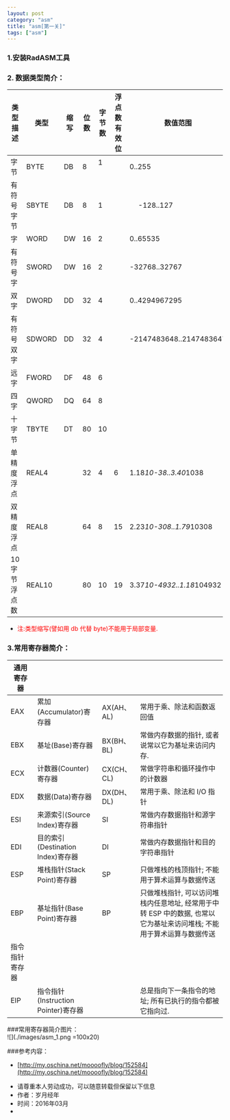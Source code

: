 ```yaml
---
layout: post
category: "asm"
title: "asm[第一关]"
tags: ["asm"]
---
```


### 1.安装RadASM工具

### 2. 数据类型简介：
类型描述     | 类型  | 缩写  | 位数	 | 字节数 | 浮点数有效位 | 数值范围
----------------   |-------|-------|-------| ------|------------|--------
字节	   |BYTE  |	DB	   | 8	     |1	　|             | 0..255
有符号字节	|SBYTE	| DB	|8	|1	| |　	-128..127
字	|WORD|	DW	|16|	2	|　|	0..65535
有符号字|	SWORD|	DW|	16|	2|	　|	-32768..32767
双字	|DWORD|	DD	|32|	4|	　	|0..4294967295
有符号双字	|SDWORD|	DD|	32|	4|	　	|-2147483648..2147483647
远字	|FWORD|	DF|	48	|6	|	　
四字	|QWORD	|DQ|	64|	8|		　
十字节|	TBYTE|	DT|	80|	10	|	　
单精度浮点|	REAL4|		|32	|4|	6|	1.18*10-38..3.40*1038
双精度浮点|	REAL8|		|64	|8|	15	|2.23*10-308..1.79*10308
10字节浮点数|	REAL10	|	|80	|10	|19	|3.37*10-4932..1.18*104932

* <font color='red'> 注:类型缩写(譬如用 db 代替 byte)不能用于局部变量.</font>


### 3.常用寄存器简介：

|通用寄存器||||
----------|----------|--------|----------
EAX	|累加(Accumulator)寄存器|	AX(AH、AL)	| 常用于乘、除法和函数返回值
EBX	|基址(Base)寄存器	|BX(BH、BL)	|常做内存数据的指针, 或者说常以它为基址来访问内存.
ECX	|计数器(Counter)寄存器|	CX(CH、CL)	|常做字符串和循环操作中的计数器
EDX	|数据(Data)寄存器	|DX(DH、DL)	|常用于乘、除法和 I/O 指针
ESI	|来源索引(Source Index)寄存器|	SI	|常做内存数据指针和源字符串指针
EDI|	目的索引(Destination Index)寄存器	|DI |常做内存数据指针和目的字符串指针
ESP	|	堆栈指针(Stack Point)寄存器	|	SP		|只做堆栈的栈顶指针; 不能用于算术运算与数据传送
EBP	|	基址指针(Base Point)寄存器	|	BP		|只做堆栈指针, 可以访问堆栈内任意地址, 经常用于中转 ESP 中的数据, 也常以它为基址来访问堆栈; 不能用于算术运算与数据传送
|指令指针寄存器	|||	|
EIP		|指令指针(Instruction Pointer)寄存器 ||总是指向下一条指令的地址; 所有已执行的指令都被它指向过.

	
###常用寄存器简介图片：			
![](./images/asm_1.png =100x20)




###参考内容：

* [http://my.oschina.net/moooofly/blog/152584](http://my.oschina.net/moooofly/blog/152584)

  
>
- 请尊重本人劳动成功，可以随意转载但保留以下信息 
- 作者：岁月经年 
- 时间：2016年03月
- 
